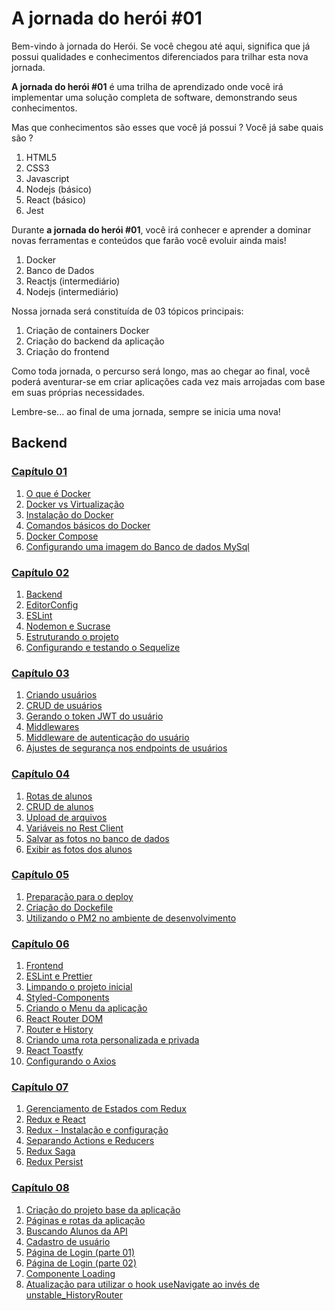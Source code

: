 # A jornada do herói #01
Bem-vindo à jornada do Herói.
Se você chegou até aqui, significa que já possui qualidades e conhecimentos diferenciados para trilhar esta nova jornada.

**A jornada do herói #01** é uma trilha de aprendizado onde você irá implementar uma solução completa de software, demonstrando seus conhecimentos.

Mas que conhecimentos são esses que você já possui ? Você já sabe quais são ?

1. HTML5
2. CSS3
3. Javascript
4. Nodejs (básico)
5. React (básico)
7. Jest

Durante **a jornada do herói #01**, você irá conhecer e aprender a dominar novas ferramentas e conteúdos que farão você evoluir ainda mais!

1. Docker
2. Banco de Dados
3. Reactjs (intermediário)
4. Nodejs (intermediário)

Nossa jornada será constituída de 03 tópicos principais:
1. Criação de containers Docker
2. Criação do backend da aplicação
3. Criação do frontend

Como toda jornada, o percurso será longo, mas ao chegar ao final, você poderá aventurar-se em criar aplicações cada vez mais arrojadas com base em suas próprias necessidades.

Lembre-se... ao final de uma jornada, sempre se inicia uma nova! 

## Backend

### [Capítulo 01](https://github.com/programmer-hero/jornada-do-heroi-01/tree/main/capitulo-01)

1. [O que é Docker](https://github.com/programmer-hero/jornada-do-heroi-01/blob/main/capitulo-01/01.%20O%20que%20%C3%A9%20o%20Docker.md)
2. [Docker vs Virtualização](https://github.com/programmer-hero/jornada-do-heroi-01/blob/main/capitulo-01/02.%20Docker%20vs%20Virtualiza%C3%A7%C3%A3o.md)
3. [Instalação do Docker](https://github.com/programmer-hero/jornada-do-heroi-01/blob/main/capitulo-01/03.%20Instala%C3%A7%C3%A3o%20do%20Docker.md)
4. [Comandos básicos do Docker](https://github.com/programmer-hero/jornada-do-heroi-01/blob/main/capitulo-01/04.%20Comandos%20b%C3%A1sicos%20do%20Docker.md)
5. [Docker Compose](https://github.com/programmer-hero/jornada-do-heroi-01/blob/main/capitulo-01/05.%20Docker-Compose.md)
6. [Configurando uma imagem do Banco de dados MySql](https://github.com/programmer-hero/jornada-do-heroi-01/blob/main/capitulo-01/06.%20Configurando%20uma%20imagem%20do%20Banco%20de%20dados%20MySql.md)

### [Capítulo 02](https://github.com/programmer-hero/jornada-do-heroi-01/tree/main/capitulo-02)
1. [Backend](https://github.com/programmer-hero/jornada-do-heroi-01/blob/main/capitulo-02/01.%20backend.md)
2. [EditorConfig](https://github.com/programmer-hero/jornada-do-heroi-01/blob/main/capitulo-02/02.%20EditorConfig.md)
3. [ESLint](https://github.com/programmer-hero/jornada-do-heroi-01/blob/main/capitulo-02/03.%20ESLint.md)
4. [Nodemon e Sucrase](https://github.com/programmer-hero/jornada-do-heroi-01/blob/main/capitulo-02/04.%20Nodemon%20e%20Sucrase.md)
5. [Estruturando o projeto](https://github.com/programmer-hero/jornada-do-heroi-01/blob/main/capitulo-02/05.%20Estruturando%20o%20projeto.md)
6. [Configurando e testando o Sequelize](https://github.com/programmer-hero/jornada-do-heroi-01/blob/main/capitulo-02/06.%20Configurando%20e%20testando%20o%20Sequelize.md)
### [Capítulo 03](https://github.com/programmer-hero/jornada-do-heroi-01/tree/main/capitulo-03)
1. [Criando usuários](https://github.com/programmer-hero/jornada-do-heroi-01/blob/main/capitulo-03/01.%20Criando%20usu%C3%A1rios.md)
2. [CRUD de usuários](https://github.com/programmer-hero/jornada-do-heroi-01/blob/main/capitulo-03/02.%20CRUD%20de%20usu%C3%A1rios.md)
3. [Gerando o token JWT do usuário](https://github.com/programmer-hero/jornada-do-heroi-01/blob/main/capitulo-03/03.%20Gerando%20o%20token%20JWT%20do%20usu%C3%A1rio.md)
4. [Middlewares](https://github.com/programmer-hero/jornada-do-heroi-01/blob/main/capitulo-03/04.%20Middlewares.mdhttps://github.com/programmer-hero/jornada-do-heroi-01/blob/main/capitulo-03/04.%20Middlewares.md)
5. [Middleware de autenticação do usuário](https://github.com/programmer-hero/jornada-do-heroi-01/blob/main/capitulo-03/05.%20Middleware%20de%20autentica%C3%A7%C3%A3o%20do%20usu%C3%A1rio.md)
6. [Ajustes de segurança nos endpoints de usuários](https://github.com/programmer-hero/jornada-do-heroi-01/blob/main/capitulo-03/06.%20Ajustes%20de%20seguran%C3%A7a%20nos%20endpoints%20de%20usu%C3%A1rios.md)

### [Capítulo 04](https://github.com/programmer-hero/jornada-do-heroi-01/tree/main/capitulo-04)
1. [Rotas de alunos](https://github.com/programmer-hero/jornada-do-heroi-01/blob/main/capitulo-04/01.%20Rotas%20de%20alunos.md)
2. [CRUD de alunos](https://github.com/programmer-hero/jornada-do-heroi-01/blob/main/capitulo-04/02.%20CRUD%20de%20alunos.md)
3. [Upload de arquivos](https://github.com/programmer-hero/jornada-do-heroi-01/blob/main/capitulo-04/03.%20Upload%20de%20arquivos.md)
4. [Variáveis no Rest Client](https://github.com/programmer-hero/jornada-do-heroi-01/blob/main/capitulo-04/04.%20Vari%C3%A1veis%20no%20Rest%20Client.md)
5. [Salvar as fotos no banco de dados](https://github.com/programmer-hero/jornada-do-heroi-01/blob/main/capitulo-04/05.%20Salvar%20as%20fotos%20no%20banco%20de%20dados.md)
6. [Exibir as fotos dos alunos](https://github.com/programmer-hero/jornada-do-heroi-01/blob/main/capitulo-04/06.%20Exibir%20as%20fotos%20dos%20alunos.md)

### [Capítulo 05](https://github.com/programmer-hero/jornada-do-heroi-01/tree/main/capitulo-05)
1. [Preparação para o deploy](https://github.com/programmer-hero/jornada-do-heroi-01/blob/main/capitulo-05/01.%20Prepara%C3%A7%C3%A3o%20para%20o%20deploy.md)
2. [Criação do Dockefile](https://github.com/programmer-hero/jornada-do-heroi-01/blob/main/capitulo-05/02.%20Cria%C3%A7%C3%A3o%20do%20Dockefile.md)
3. [Utilizando o PM2 no ambiente de desenvolvimento](https://github.com/programmer-hero/jornada-do-heroi-01/blob/main/capitulo-05/03.%20Utilizando%20o%20PM2%20no%20ambiente%20de%20desenvolvimento.md)

### [Capítulo 06](https://github.com/programmer-hero/jornada-do-heroi-01/tree/main/capitulo-06)
1. [Frontend](https://github.com/programmer-hero/jornada-do-heroi-01/blob/main/capitulo-06/01.%20frontend.md)
2. [ESLint e Prettier](https://github.com/programmer-hero/jornada-do-heroi-01/blob/main/capitulo-06/02.%20ESLint%20e%20Prettier.md)
3. [Limpando o projeto inicial](https://github.com/programmer-hero/jornada-do-heroi-01/blob/main/capitulo-06/03.%20Limpando%20o%20projeto%20inicial.md)
4. [Styled-Components](https://github.com/programmer-hero/jornada-do-heroi-01/blob/main/capitulo-06/04.%20Styled%20Components.md)
5. [Criando o Menu da aplicação](https://github.com/programmer-hero/jornada-do-heroi-01/blob/main/capitulo-06/05.%20Criando%20o%20Menu%20da%20aplica%C3%A7%C3%A3o.md)
6. [React Router DOM](https://github.com/programmer-hero/jornada-do-heroi-01/blob/main/capitulo-06/06.%20React%20Router%20DOM.md)
7. [Router e History](https://github.com/programmer-hero/jornada-do-heroi-01/blob/main/capitulo-06/07.%20Router%20e%20History.md)
8. [Criando uma rota personalizada e privada](https://github.com/programmer-hero/jornada-do-heroi-01/blob/main/capitulo-06/08.%20Criando%20uma%20rota%20personalizada%20e%20privada.md)
9. [React Toastfy](https://github.com/programmer-hero/jornada-do-heroi-01/blob/main/capitulo-06/09.%20React%20Toastfy.md)
10. [Configurando o Axios](https://github.com/programmer-hero/jornada-do-heroi-01/blob/main/capitulo-06/10.%20Configurando%20o%20Axios.md)

### [Capítulo 07](https://github.com/programmer-hero/jornada-do-heroi-01/tree/main/capitulo-07)
1. [Gerenciamento de Estados com Redux](https://github.com/programmer-hero/jornada-do-heroi-01/blob/main/capitulo-07/01.%20Gerenciamento%20de%20estados%20com%20Redux.md)
2. [Redux e React](https://github.com/programmer-hero/jornada-do-heroi-01/blob/main/capitulo-07/02.%20Redux%20e%20React.md)
3. [Redux - Instalação e configuração](https://github.com/programmer-hero/jornada-do-heroi-01/blob/main/capitulo-07/03.%20Redux%20-%20Instala%C3%A7%C3%A3o%20e%20configura%C3%A7%C3%A3o.md)
4. [Separando Actions e Reducers](https://github.com/programmer-hero/jornada-do-heroi-01/blob/main/capitulo-07/04.%20Separando%20Actions%20e%20Reducers.md)
5. [Redux Saga](https://github.com/programmer-hero/jornada-do-heroi-01/blob/main/capitulo-07/05.%20Redux%20Saga.md)
6. [Redux Persist](https://github.com/programmer-hero/jornada-do-heroi-01/blob/main/capitulo-07/06.%20Redux%20Persist.md)

### [Capítulo 08](https://github.com/programmer-hero/jornada-do-heroi-01/tree/main/capitulo-08)
1. [Criação do projeto base da aplicação](https://github.com/programmer-hero/jornada-do-heroi-01/blob/main/capitulo-08/01.%20Cria%C3%A7%C3%A3o%20do%20projeto%20base%20da%20aplica%C3%A7%C3%A3o.md)
2. [Páginas e rotas da aplicação](https://github.com/programmer-hero/jornada-do-heroi-01/blob/main/capitulo-08/02.%20P%C3%A1ginas%20e%20rotas%20da%20aplica%C3%A7%C3%A3o.md)
3. [Buscando Alunos da API](https://github.com/programmer-hero/jornada-do-heroi-01/blob/main/capitulo-08/03.%20Buscando%20alunos%20da%20API.md)
4. [Cadastro de usuário](https://github.com/programmer-hero/jornada-do-heroi-01/blob/main/capitulo-08/04.%20Cadastro%20de%20usuarios.md)
5. [Página de Login (parte 01)](https://github.com/programmer-hero/jornada-do-heroi-01/blob/main/capitulo-08/05.%20P%C3%A1gina%20de%20Login%20(parte%2001).md)
6. [Página de Login (parte 02)](https://github.com/programmer-hero/jornada-do-heroi-01/blob/main/capitulo-08/06.%20P%C3%A1gina%20de%20Login%20(parte%2002).md)
7. [Componente Loading](https://github.com/programmer-hero/jornada-do-heroi-01/blob/main/capitulo-08/07.%20Componente%20Loading.md)
8. [Atualização para utilizar o hook useNavigate ao invés de unstable_HistoryRouter](https://github.com/programmer-hero/jornada-do-heroi-01/blob/main/capitulo-08/08.%20Atualiza%C3%A7%C3%A3o%20para%20utilizar%20o%20hook%20useNavigate%20ao%20inv%C3%A9s%20de%20unstable_HistoryRouter.md)
